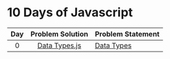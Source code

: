 # 10 Days of Javascript

|Day| Problem Solution	| Problem Statement |
|:-:|:-----------------:|-------------------|
| 0	| [Data Types.js]	| [Data Types]		| 

[Data Types.js]: Day%200/Data%20Types.js
[Data Types]: https://www.hackerrank.com/challenges/js10-data-types/problem

[//]: # (EOF)